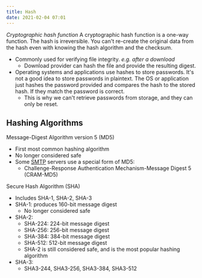 ```yaml
---
title: Hash
date: 2021-02-04 07:01
---
```

_Cryptographic hash function_
A cryptographic hash function is a one-way function. The hash is irreversible.
You can't re-create the original data from the hash even with knowing the hash
algorithm and the checksum.  

* Commonly used for verifying file integrity. _e.g. after a download_
	+ Download provider can hash the file and provide the resulting digest. 
* Operating systems and applications use hashes to store passwords. It's not a
	good idea to store passwords in plaintext. The OS or application just hashes
	the password provided and compares the hash to the stored hash. If they match
	the password is correct. 
	+ This is why we can't retrieve passwords from storage, and they can only be
		reset. 

## Hashing Algorithms

Message-Digest Algorithm version 5 (MD5)
* First most common hashing algorithm
* No longer considered safe
* Some [SMTP](2020-11-11--15-52-43Z--smtp.md) servers use a special form of MD5:
	+ Challenge-Response Authentication Mechanism-Message Digest 5 (CRAM-MD5)

Secure Hash Algorithm (SHA)
* Includes SHA-1, SHA-2, SHA-3
* SHA-1: produces 160-bit message digest
	+ No longer considered safe
* SHA-2:
	+ SHA-224: 224-bit message digest
	+ SHA-256: 256-bit message digest
	+ SHA-384: 384-bit message digest
	+ SHA-512: 512-bit message digest
	+ SHA-2 is still considered safe, and is the most popular hashing algorithm
* SHA-3:
	+ SHA3-244, SHA3-256, SHA3-384, SHA3-512
